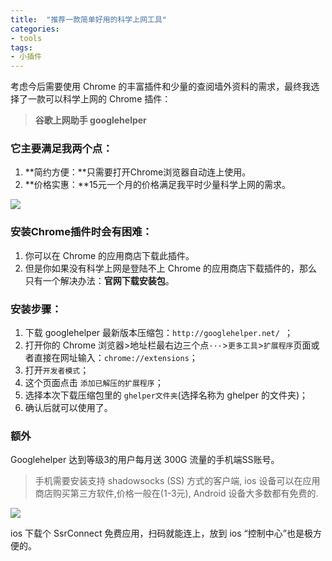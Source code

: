 ```yaml
---
title:  "推荐一款简单好用的科学上网工具"
categories:
- tools
tags:
- 小插件
---
```


考虑今后需要使用 Chrome 的丰富插件和少量的查阅墙外资料的需求，最终我选择了一款可以科学上网的 Chrome 插件：

> **谷歌上网助手 googlehelper**

### 它主要满足我两个点：
1.  **简约方便：**只需要打开Chrome浏览器自动连上使用。
2.  **价格实惠：**15元一个月的价格满足我平时少量科学上网的需求。

![](https://cdn.yan100.top/15378501866495.jpg)

### 安装Chrome插件时会有困难：
1. 你可以在 Chrome 的应用商店下载此插件。
2. 但是你如果没有科学上网是登陆不上 Chrome 的应用商店下载插件的，那么只有一个解决办法：**官网下载安装包**。

### 安装步骤：  
1. 下载 googlehelper 最新版本压缩包：`http://googlehelper.net/ `；  
2. 打开你的 Chrome 浏览器>地址栏最右边三个点`···`>`更多工具`>`扩展程序`页面或者直接在网址输入：`chrome://extensions`；
3. 打开`开发者模式`；
4. 这个页面点击 `添加已解压的扩展程序`；
5. 选择本次下载压缩包里的 `ghelper文件夹`(选择名称为 ghelper 的文件夹)；  
6. 确认后就可以使用了。

### 额外

Googlehelper 达到等级3的用户每月送 300G 流量的手机端SS账号。

> 手机需要安装支持 shadowsocks (SS)  方式的客户端, ios 设备可以在应用商店购买第三方软件,价格一般在(1-3元), Android 设备大多数都有免费的.

![](https://cdn.yan100.top/15376899418863.jpg)

ios 下载个 SsrConnect 免费应用，扫码就能连上，放到 ios “控制中心”也是极方便的。


